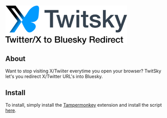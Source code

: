 <p align="left">
  <picture>
    <source
      width="380px"
      media="(prefers-color-scheme: dark)"
      srcset="media/TwitSky logo dark.svg"
    >
    <img
      width="380px"
      src="media/TwitSky logo light.svg"
      alt="TwitSky Logo"
    >
  </picture>
</p>


## About

Want to stop visiting X/Twiiter everytime you open your browser? TwitSky let's you redirect X/Twitter URL's into Bluesky.

## Install

To install, simply install the [Tampermonkey](https://www.tampermonkey.net/) extension and install the script [here](https://github.com/AqFad2811/TwitSky/raw/refs/heads/main/TwitSky.user.js).

